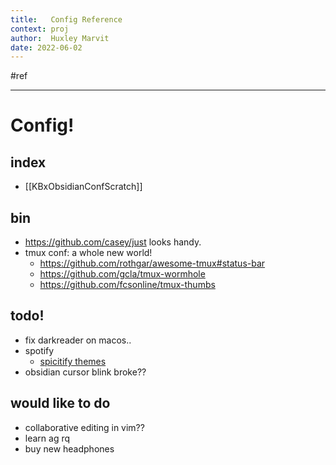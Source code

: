 ```yaml
---
title:   Config Reference
context: proj
author:  Huxley Marvit
date: 2022-06-02
---
```


 #ref

***

# Config!

## index
- [[KBxObsidianConfScratch]]


## bin
 - https://github.com/casey/just looks handy.
 - tmux conf: a whole new world!
	 - https://github.com/rothgar/awesome-tmux#status-bar
	 - https://github.com/gcla/tmux-wormhole
	 - https://github.com/fcsonline/tmux-thumbs

## todo!
- fix darkreader on macos..
- spotify
	- [spicitify themes](https://github.com/spicetify/spicetify-themes/blob/master/THEMES.md)
- obsidian cursor blink broke??

## would like to do
- collaborative editing in vim??
- learn ag rq
- buy new headphones



